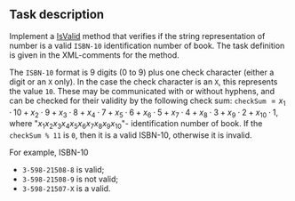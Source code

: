 ## Task description

Implement a [IsValid](StringVerification/IsbnVerifier.cs#L13) method that verifies if the string representation of number is a valid `ISBN-10` identification number of book. The task definition is given in the XML-comments for the method.

The `ISBN-10` format is 9 digits (0 to 9) plus one check character (either a digit or an `X` only). In the case the check character is an `X`, this represents the value `10`. These may be communicated with or without hyphens, and can be checked for their validity by the following check sum: `checkSum` $`= x_1 · 10 + x_2 · 9 + x_3 · 8 + x_4 · 7 + x_5 · 6 + x_6 · 5 + x_7 · 4 + x_8 · 3 + x_9 · 2 + x_{10} · 1`$, where "$`x_1x_2x_3x_4x_5x_6x_7x_8x_9x_{10}`$"- identification number of book. If the `checkSum % 11` is `0`, then it is a valid ISBN-10, otherwise it is invalid.

For example, ISBN-10 
- `3-598-21508-8` is valid;
- `3-598-21508-9` is not valid;
- `3-598-21507-X` is a valid.